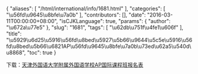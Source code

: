 {
    "aliases": [
        "/html/international/info/1681.html"
    ],
    "categories": [
        "\u56fd\u9645\u8bfe\u7a0b"
    ],
    "contributors": [],
    "date": "2016-03-11T00:00:00+08:00",
    "isCJKLanguage": true,
    "params": {
        "author": "\u672a\u77e5"
    },
    "slug": "1681",
    "tags": [
        "\u62db\u751f\u4fe1\u606f"
    ],
    "title": "\u5929\u6d25\u5916\u56fd\u8bed\u5927\u5b66\u9644\u5c5e\u5916\u56fd\u8bed\u5b66\u6821AP\u56fd\u9645\u8bfe\u7a0b\u73ed\u62a5\u540d\u8868",
    "toc": true
}

下载：[天津外国语大学附属外国语学校AP国际课程班报名表](http://tfls.tj.edu.cn/images/soft/170320/1-1F3201AZLC.xlsx)



